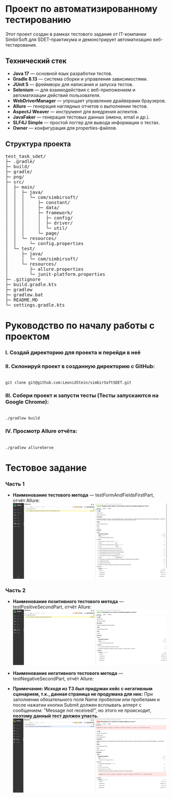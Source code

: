 # Проект по автоматизированному тестированию

Этот проект создан в рамках тестового задания от IT-компании SimbirSoft для SDET-практикума
и демонстрирует автоматизацию веб-тестирования.

## Технический стек

- **Java 17** — основной язык разработки тестов.
- **Gradle 8.13** — система сборки и управления зависимостями.
- **JUnit 5** — фреймворк для написания и запуска тестов.
- **Selenium** — для взаимодействия с веб-приложением и автоматизации действий пользователя.
- **WebDriverManager** — упрощает управление драйверами браузеров.
- **Allure** — генерация наглядных отчетов о выполнении тестов.
- **AspectJ Weaver** — инструмент для внедрения аспектов.
- **JavaFaker** — генерация тестовых данных (имена, email и др.).
- **SLF4J Simple** — простой логгер для вывода информации о тестах.
- **Owner** — конфигурация для properties-файлов.

## Структура проекта

<pre>
test_task_sdet/
├─ .gradle/
├─ build/
├─ gradle/
├─ png/
├─ src/
│  ├─ main/
│  │  ├─ java/
│  │  │  └─ com/simbirsoft/
│  │  │     ├─ constant/
│  │  │     ├─ data/
│  │  │     ├─ framework/
│  │  │     │  ├─ config/
│  │  │     │  ├─ driver/
│  │  │     │  └─ util/
│  │  │     └─ page/
│  │  └─ resources/
│  │     └─ config.properties
│  └─ test/
│     ├─ java/
│     │  └─ com/simbirsoft/
│     └─ resources/
│        ├─ allure.properties
│        └─ junit-platform.properties
├─ .gitignore
├─ build.gradle.kts
├─ gradlew
├─ gradlew.bat
├─ README.MD
└─ settings.gradle.kts
</pre>

# Руководство по началу работы с проектом

### I. Создай директорию для проекта и перейди в неё
### II. Склонируй проект в созданную директорию с GitHub:
<pre><code>
git clone git@github.com:LeonidStein/simbirSoftSDET.git
</code></pre>
### III. Собери проект и запусти тесты (Тесты запускаются на Google Chrome):
<pre><code>
./gradlew build
</code></pre>
### IV. Просмотр Allure отчёта:
<pre><code>
./gradlew allureServe
</code></pre>

# Тестовое задание
### Часть 1
- **Наименование тестового метода** — testFormAndFieldsFirstPart, отчёт Allure:
![img.png](png/allure1.png)

### Часть 2
- **Наименование позитивного тестового метода** — testPositiveSecondPart, отчёт Allure:
![img.png](png/allure2.png)

- **Наименование негативного тестового метода** — testNegativeSecondPart, отчёт Allure:
- **Примечание: Исходя из ТЗ был придуман кейс с негативным сценарием, т.к., данная страница не продумана для них:**
    При заполнении обязательного поля Name пробелом или пробелами и после нажатии кнопки Submit
    должен всплывать аллерт с сообщением: "Message not received!", но этого не происходит, **поэтому данный тест должен упасть.**
![img.png](png/allure3.png)
